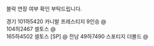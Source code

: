 블락 연장 여부 확인 부탁드립니다.

경기
101하5420 카니발 프레스티지 9인승 @	
104허2467 셀토스 @	
165하4502 셀토스 [SP] @	
전남
49하7490 스포티지 더볼드 @	